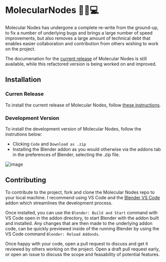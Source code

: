 # MolecularNodes 🧬🍝💻
Molecular Nodes has undergone a complete re-write from the ground-up, to fix a number of underlying bugs and brings a large number of speed improvements, but also removes a large amount of technical debt that enables easier collaboration and contribution from others wishing to work on the project.

The documenation for the [current release](https://bradyajohnston.github.io/MolecularNodes/) of Molecular Nodes is still available, while this refactored version is being worked on and improved.

## Installation

### Curren Release
To install the current release of Molecular Nodes, follow [these instructions](https://bradyajohnston.github.io/MolecularNodes/installation.html).

### Development Version

To install the development version of Molecular Nodes, follow the instrutions below:
- Clicking `Code` and `Download as .zip`
- Installing the Blender addon as you would otherwise via the addons tab in the preferences of Blender, selecting the .zip file.

![image](https://user-images.githubusercontent.com/36021261/203896389-c0c7268c-a5ad-4c15-8171-c25a3af35935.png)


## Contributing
To contribute to the project, fork and clone the Molecular Nodes repo to your local machine. I recommend using VS Code and the [Blender VS Code](https://github.com/JacquesLucke/blender_vscode) addon which streamlines the development process. 

Once installed, you can use the `Blender: Build and Start` command with VS Code open in the addon directory, to start Blender with the addon built and installed. Any changes that are then made to the underlying addon code, can be quickly previewed inside of the running Blender by using the VS Code command `Blender: Reload Addonds`.

Once happy with your code, open a pull request to discuss and get it reviewed by others working on the project. Open a draft pull request early, or open an issue to discuss the scope and feasability of potential features.
